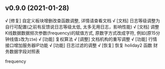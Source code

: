 
## v0.9.0 (2021-01-28)

√ [修复] 自定义板块增删改查函数调整, 详情请查看文档
√ [文档] 日志等级调整为自行可配置(之前有反馈说日志等级太低, 太多无用日志，影响性能)
√ [文档] 调整K线数据数据频次参数(frequency)的赋值方式, 原数字方式改成字符, 例如(原15分钟线值`1`改为`15m`)
√ [功能] 复权算法
√ [调整] 文档机构的重写调整
√ [功能] 行情接口增加服务器IP功能
√ [功能] 日志过滤的调整
√ [恢复] 恢复 holiday2 函数
财务数据字段对照表


frequency
